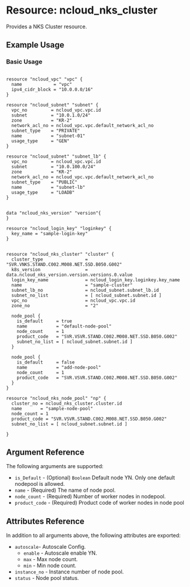 # Resource: ncloud_nks_cluster

Provides a NKS Cluster resource.

## Example Usage

### Basic Usage

```hcl

resource "ncloud_vpc" "vpc" {
  name            = "vpc"
  ipv4_cidr_block = "10.0.0.0/16"
}

resource "ncloud_subnet" "subnet" {
  vpc_no         = ncloud_vpc.vpc.id
  subnet         = "10.0.1.0/24"
  zone           = "KR-2"
  network_acl_no = ncloud_vpc.vpc.default_network_acl_no
  subnet_type    = "PRIVATE"
  name           = "subnet-01"
  usage_type     = "GEN" 
}

resource "ncloud_subnet" "subnet_lb" {
  vpc_no         = ncloud_vpc.vpc.id
  subnet         = "10.0.100.0/24"
  zone           = "KR-2"
  network_acl_no = ncloud_vpc.vpc.default_network_acl_no
  subnet_type    = "PUBLIC"
  name           = "subnet-lb"
  usage_type     = "LOADB"   
}


data "ncloud_nks_version" "version"{
}

resource "ncloud_login_key" "loginkey" {
  key_name = "sample-login-key"
}


resource "ncloud_nks_cluster" "cluster" {
  cluster_type                = "SVR.VNKS.STAND.C002.M008.NET.SSD.B050.G002"
  k8s_version                 = data.ncloud_nks_version.version.versions.0.value
  login_key_name              = ncloud_login_key.loginkey.key_name
  name                        = "sample-cluster"
  subnet_lb_no                = ncloud_subnet.subnet_lb.id
  subnet_no_list              = [ ncloud_subnet.subnet.id ]
  vpc_no                      = ncloud_vpc.vpc.id
  zone_no                     = "2"

  node_pool {
    is_default     = true
    name           = "default-node-pool"
    node_count     = 1
    product_code   = "SVR.VSVR.STAND.C002.M008.NET.SSD.B050.G002"
    subnet_no_list = [ ncloud_subnet.subnet.id ]
  }

  node_pool {
    is_default     = false
    name           = "add-node-pool"
    node_count     = 1
    product_code   = "SVR.VSVR.STAND.C002.M008.NET.SSD.B050.G002"
  }
}

resource "ncloud_nks_node_pool" "np" {
  cluster_no = ncloud_nks_cluster.cluster.id
  name       = "sample-node-pool"
  node_count = 1
  product_code = "SVR.VSVR.STAND.C002.M008.NET.SSD.B050.G002"
  subnet_no_list = [ ncloud_subnet.subnet.id ]
  
}
```

## Argument Reference

The following arguments are supported:

* `is_Default` - (Optional) `Boolean` Default node YN. Only one default nodepool is allowed.
* `name` - (Required) The name of node pool.
* `node_count` - (Required) Number of worker nodes in nodepool.
* `product_code` - (Required) Product code of worker nodes in node pool

## Attributes Reference

In addition to all arguments above, the following attributes are exported:
* `autoscale`- Autoscale Config.
  * `enable` - Autoscale enable YN.
  * `max` - Max node count.
  * `min` - Min node count.
* `instance_no` - Instance number of node pool.
* `status` - Node pool status.

